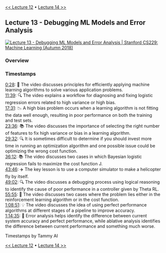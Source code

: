 [<< Lecture 12](lecture_12.md) • [Lecture 14 >>](lecture_14.md)
## Lecture 13 - Debugging ML Models and Error Analysis

[![Lecture 13 - Debugging ML Models and Error Analysis | Stanford CS229: Machine Learning (Autumn 2018)](https://markdown-videos-api.jorgenkh.no/url?url=https%3A%2F%2Fwww.youtube.com%2Fwatch%3Fv%3DORrStCArmP4%26list%3DPLoROMvodv4rMiGQp3WXShtMGgzqpfVfbU%26index%3D13)](https://www.youtube.com/watch?v=ORrStCArmP4&list=PLoROMvodv4rMiGQp3WXShtMGgzqpfVfbU&index=13)

### Overview

### Timestamps
  
[0:28](https://youtu.be/ORrStCArmP4?si=tuNXtFTiY5NRKgVA&t=28): 🎃 The video discusses principles for efficiently applying machine learning algorithms to solve various application problems.  
[11:39](https://youtu.be/ORrStCArmP4?si=tuNXtFTiY5NRKgVA&t=699): 🔍 The video explains a workflow for diagnosing and fixing logistic regression errors related to high variance or high bias.  
[17:31](https://youtu.be/ORrStCArmP4?si=tuNXtFTiY5NRKgVA&t=1051): 📉 A high bias problem occurs when a learning algorithm is not fitting the data well enough, resulting in poor performance on both the training and test sets.  
[23:36](https://youtu.be/ORrStCArmP4?si=tuNXtFTiY5NRKgVA&t=1416): 📚 The video discusses the importance of selecting the right number of features to fix high variance or bias in a learning algorithm.  
[29:32](https://youtu.be/ORrStCArmP4?si=tuNXtFTiY5NRKgVA&t=1772): 🔍 It is sometimes difficult to determine if you should invest more time in running an optimization algorithm and one possible issue could be optimizing the wrong cost function.  
[36:12](https://youtu.be/ORrStCArmP4?si=tuNXtFTiY5NRKgVA&t=2172): 📚 The video discusses two cases in which Bayesian logistic regression fails to maximize the cost function J.  
[43:46](https://youtu.be/ORrStCArmP4?si=tuNXtFTiY5NRKgVA&t=2626): ✈️ The key lesson is to use a computer simulator to make a helicopter fly by itself.  
[49:02](https://youtu.be/ORrStCArmP4?si=tuNXtFTiY5NRKgVA&t=2942): 🔍 The video discusses a debugging process using logical reasoning to identify the cause of poor performance in a controller given by Theta RL.  
[55:55](https://youtu.be/ORrStCArmP4?si=tuNXtFTiY5NRKgVA&t=3355): 🤔 The video discusses two cases where the problem lies either in the reinforcement learning algorithm or in the cost function.  
[1:08:51](https://youtu.be/ORrStCArmP4?si=tuNXtFTiY5NRKgVA&t=4131): 💡 The video discusses the idea of using perfect performance algorithms at different stages of a pipeline to improve accuracy.  
[1:14:35](https://youtu.be/ORrStCArmP4?si=tuNXtFTiY5NRKgVA&t=4475): 🔎 Error analysis helps identify the difference between current system accuracy and perfect performance, while ablative analysis identifies the difference between current performance and something much worse.

Timestamps by Tammy AI

[<< Lecture 12](lecture_12.md) • [Lecture 14 >>](lecture_14.md)